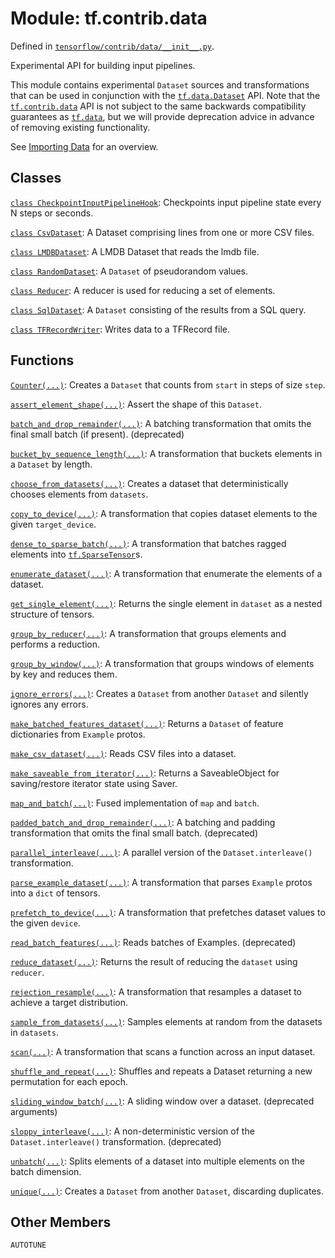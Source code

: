<div itemscope itemtype="http://developers.google.com/ReferenceObject">
<meta itemprop="name" content="tf.contrib.data" />
<meta itemprop="path" content="Stable" />
<meta itemprop="property" content="AUTOTUNE"/>
</div>

# Module: tf.contrib.data



Defined in [`tensorflow/contrib/data/__init__.py`](https://www.tensorflow.org/code/tensorflow/contrib/data/__init__.py).

Experimental API for building input pipelines.

This module contains experimental `Dataset` sources and transformations that can
be used in conjunction with the <a href="../../tf/data/Dataset.md"><code>tf.data.Dataset</code></a> API. Note that the
<a href="../../tf/contrib/data.md"><code>tf.contrib.data</code></a> API is not subject to the same backwards compatibility
guarantees as <a href="../../tf/data.md"><code>tf.data</code></a>, but we will provide deprecation advice in advance of
removing existing functionality.

See [Importing Data](https://tensorflow.org/guide/datasets) for an overview.





## Classes

[`class CheckpointInputPipelineHook`](../../tf/contrib/data/CheckpointInputPipelineHook.md): Checkpoints input pipeline state every N steps or seconds.

[`class CsvDataset`](../../tf/contrib/data/CsvDataset.md): A Dataset comprising lines from one or more CSV files.

[`class LMDBDataset`](../../tf/contrib/data/LMDBDataset.md): A LMDB Dataset that reads the lmdb file.

[`class RandomDataset`](../../tf/contrib/data/RandomDataset.md): A `Dataset` of pseudorandom values.

[`class Reducer`](../../tf/contrib/data/Reducer.md): A reducer is used for reducing a set of elements.

[`class SqlDataset`](../../tf/contrib/data/SqlDataset.md): A `Dataset` consisting of the results from a SQL query.

[`class TFRecordWriter`](../../tf/contrib/data/TFRecordWriter.md): Writes data to a TFRecord file.

## Functions

[`Counter(...)`](../../tf/contrib/data/Counter.md): Creates a `Dataset` that counts from `start` in steps of size `step`.

[`assert_element_shape(...)`](../../tf/contrib/data/assert_element_shape.md): Assert the shape of this `Dataset`.

[`batch_and_drop_remainder(...)`](../../tf/contrib/data/batch_and_drop_remainder.md): A batching transformation that omits the final small batch (if present). (deprecated)

[`bucket_by_sequence_length(...)`](../../tf/contrib/data/bucket_by_sequence_length.md): A transformation that buckets elements in a `Dataset` by length.

[`choose_from_datasets(...)`](../../tf/contrib/data/choose_from_datasets.md): Creates a dataset that deterministically chooses elements from `datasets`.

[`copy_to_device(...)`](../../tf/contrib/data/copy_to_device.md): A transformation that copies dataset elements to the given `target_device`.

[`dense_to_sparse_batch(...)`](../../tf/contrib/data/dense_to_sparse_batch.md): A transformation that batches ragged elements into <a href="../../tf/SparseTensor.md"><code>tf.SparseTensor</code></a>s.

[`enumerate_dataset(...)`](../../tf/contrib/data/enumerate_dataset.md): A transformation that enumerate the elements of a dataset.

[`get_single_element(...)`](../../tf/contrib/data/get_single_element.md): Returns the single element in `dataset` as a nested structure of tensors.

[`group_by_reducer(...)`](../../tf/contrib/data/group_by_reducer.md): A transformation that groups elements and performs a reduction.

[`group_by_window(...)`](../../tf/contrib/data/group_by_window.md): A transformation that groups windows of elements by key and reduces them.

[`ignore_errors(...)`](../../tf/contrib/data/ignore_errors.md): Creates a `Dataset` from another `Dataset` and silently ignores any errors.

[`make_batched_features_dataset(...)`](../../tf/contrib/data/make_batched_features_dataset.md): Returns a `Dataset` of feature dictionaries from `Example` protos.

[`make_csv_dataset(...)`](../../tf/contrib/data/make_csv_dataset.md): Reads CSV files into a dataset.

[`make_saveable_from_iterator(...)`](../../tf/contrib/data/make_saveable_from_iterator.md): Returns a SaveableObject for saving/restore iterator state using Saver.

[`map_and_batch(...)`](../../tf/contrib/data/map_and_batch.md): Fused implementation of `map` and `batch`.

[`padded_batch_and_drop_remainder(...)`](../../tf/contrib/data/padded_batch_and_drop_remainder.md): A batching and padding transformation that omits the final small batch. (deprecated)

[`parallel_interleave(...)`](../../tf/contrib/data/parallel_interleave.md): A parallel version of the `Dataset.interleave()` transformation.

[`parse_example_dataset(...)`](../../tf/contrib/data/parse_example_dataset.md): A transformation that parses `Example` protos into a `dict` of tensors.

[`prefetch_to_device(...)`](../../tf/contrib/data/prefetch_to_device.md): A transformation that prefetches dataset values to the given `device`.

[`read_batch_features(...)`](../../tf/contrib/data/read_batch_features.md): Reads batches of Examples. (deprecated)

[`reduce_dataset(...)`](../../tf/contrib/data/reduce_dataset.md): Returns the result of reducing the `dataset` using `reducer`.

[`rejection_resample(...)`](../../tf/contrib/data/rejection_resample.md): A transformation that resamples a dataset to achieve a target distribution.

[`sample_from_datasets(...)`](../../tf/contrib/data/sample_from_datasets.md): Samples elements at random from the datasets in `datasets`.

[`scan(...)`](../../tf/contrib/data/scan.md): A transformation that scans a function across an input dataset.

[`shuffle_and_repeat(...)`](../../tf/contrib/data/shuffle_and_repeat.md): Shuffles and repeats a Dataset returning a new permutation for each epoch.

[`sliding_window_batch(...)`](../../tf/contrib/data/sliding_window_batch.md): A sliding window over a dataset. (deprecated arguments)

[`sloppy_interleave(...)`](../../tf/contrib/data/sloppy_interleave.md): A non-deterministic version of the `Dataset.interleave()` transformation. (deprecated)

[`unbatch(...)`](../../tf/contrib/data/unbatch.md): Splits elements of a dataset into multiple elements on the batch dimension.

[`unique(...)`](../../tf/contrib/data/unique.md): Creates a `Dataset` from another `Dataset`, discarding duplicates.

## Other Members

`AUTOTUNE`

